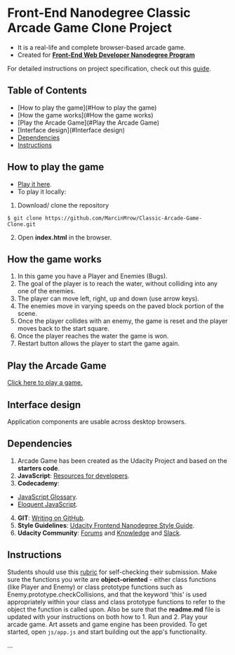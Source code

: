 # Front-End Nanodegree Classic Arcade Game Clone Project

- It is a real-life and complete browser-based arcade game. 
- Created for [**Front-End Web Developer Nanodegree Program**](https://eu.udacity.com/)

For detailed instructions on project specification, check out this [guide](https://docs.google.com/document/d/1v01aScPjSWCCWQLIpFqvg3-vXLH2e8_SZQKC8jNO0Dc/pub?embedded=true).

## Table of Contents

* [How to play the game](#How to play the game)
* [How the game works](#How the game works)
* [Play the Arcade Game](#Play the Arcade Game)
* [Interface design](#Interface design)
* [Dependencies](#dependencies)
* [Instructions](#instructions)

## How to play the game

* [Play it here](https://marcinmrow.github.io/Classic-Arcade-Game-Clone/).
* To play it locally:
1. Download/ clone the repository 
```
$ git clone https://github.com/MarcinMrow/Classic-Arcade-Game-Clone.git
```
2. Open **index.html** in the browser.

## How the game works

1. In this game you have a Player and Enemies (Bugs). 
2. The goal of the player is to reach the water, without colliding into any one of the enemies. 
3. The player can move left, right, up and down (use arrow keys).
4. The enemies move in varying speeds on the paved block portion of the scene. 
5. Once the player collides with an enemy, the game is reset and the player moves back to the start square.
6. Once the player reaches the water the game is won.
7. Restart button allows the player to start the game again.

## Play the Arcade Game

[Click here to play a game.](https://marcinmrow.github.io/Classic-Arcade-Game-Clone/)

## Interface design

Application components are usable across desktop browsers.

## Dependencies

1. Arcade Game has been created as the Udacity Project and based on the **starters code**.
2. **JavaScript**: [Resources for developers](https://developer.mozilla.org/en-US/).
3. **Codecademy**: 
* [JavaScript Glossary](https://www.codecademy.com/articles/glossary-javascript).
* [Eloquent JavaScript](http://eloquentjavascript.net/).
4. **GIT**: [Writing on GitHub](https://help.github.com/articles/basic-writing-and-formatting-syntax/#links).
5. **Style Guidelines**: [Udacity Frontend Nanodegree Style Guide](http://udacity.github.io/frontend-nanodegree-styleguide/index.html).
6. **Udacity Community**: [Forums](https://discussions.udacity.com/) and [Knowledge](https://knowledge.udacity.com/) and [Slack](https://slack.com/).

## Instructions

Students should use this [rubric](https://review.udacity.com/#!/projects/2696458597/rubric) for self-checking their submission. 
Make sure the functions you write are **object-oriented** - either class functions (like Player and Enemy) or class prototype functions such as Enemy.prototype.checkCollisions, and that the keyword 'this' is used appropriately within your class and class prototype functions to refer to the object the function is called upon. 
Also be sure that the **readme.md** file is updated with your instructions on both how to 1. Run and 2. Play your arcade game.
Art assets and game engine has been provided.
To get started, open `js/app.js` and start building out the app's functionality.

...





